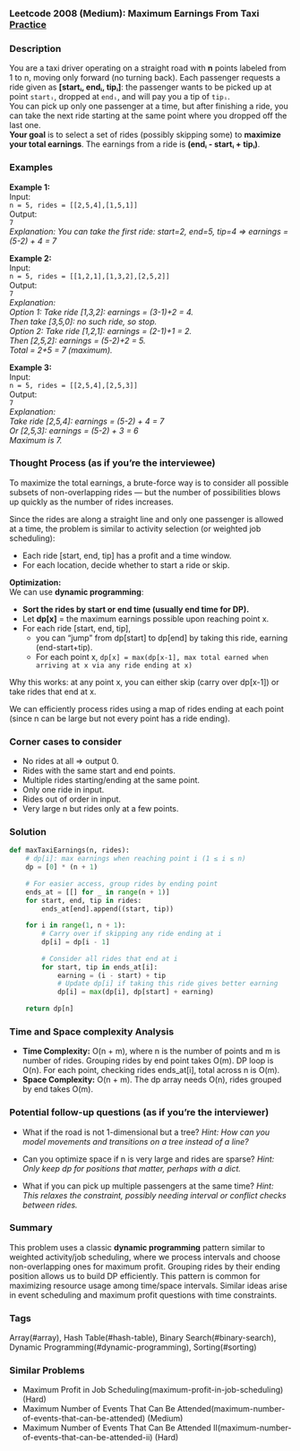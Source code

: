 ### Leetcode 2008 (Medium): Maximum Earnings From Taxi [Practice](https://leetcode.com/problems/maximum-earnings-from-taxi)

### Description  
You are a taxi driver operating on a straight road with **n** points labeled from 1 to n, moving only forward (no turning back). Each passenger requests a ride given as **[startᵢ, endᵢ, tipᵢ]**: the passenger wants to be picked up at point `startᵢ`, dropped at `endᵢ`, and will pay you a tip of `tipᵢ`.  
You can pick up only one passenger at a time, but after finishing a ride, you can take the next ride starting at the same point where you dropped off the last one.  
**Your goal** is to select a set of rides (possibly skipping some) to **maximize your total earnings**. The earnings from a ride is **(endᵢ - startᵢ + tipᵢ)**.  

### Examples  

**Example 1:**  
Input:  
`n = 5, rides = [[2,5,4],[1,5,1]]`  
Output:  
`7`  
*Explanation: You can take the first ride: start=2, end=5, tip=4 ⇒ earnings = (5-2) + 4 = 7*

**Example 2:**  
Input:  
`n = 5, rides = [[1,2,1],[1,3,2],[2,5,2]]`  
Output:  
`7`  
*Explanation:  
Option 1: Take ride [1,3,2]: earnings = (3-1)+2 = 4.  
Then take [3,5,0]: no such ride, so stop.  
Option 2: Take ride [1,2,1]: earnings = (2-1)+1 = 2.  
Then [2,5,2]: earnings = (5-2)+2 = 5.  
Total = 2+5 = 7 (maximum).*

**Example 3:**  
Input:  
`n = 5, rides = [[2,5,4],[2,5,3]]`  
Output:  
`7`  
*Explanation:  
Take ride [2,5,4]: earnings = (5-2) + 4 = 7  
Or [2,5,3]: earnings = (5-2) + 3 = 6  
Maximum is 7.*

### Thought Process (as if you’re the interviewee)  

To maximize the total earnings, a brute-force way is to consider all possible subsets of non-overlapping rides — but the number of possibilities blows up quickly as the number of rides increases.

Since the rides are along a straight line and only one passenger is allowed at a time, the problem is similar to activity selection (or weighted job scheduling):  
- Each ride [start, end, tip] has a profit and a time window.  
- For each location, decide whether to start a ride or skip.

**Optimization:**  
We can use **dynamic programming**:
- **Sort the rides by start or end time (usually end time for DP).**
- Let **dp[x]** = the maximum earnings possible upon reaching point x.
- For each ride [start, end, tip],  
  - you can “jump” from dp[start] to dp[end] by taking this ride, earning (end-start+tip).
  - For each point x, `dp[x] = max(dp[x-1], max total earned when arriving at x via any ride ending at x)`

Why this works: at any point x, you can either skip (carry over dp[x-1]) or take rides that end at x.

We can efficiently process rides using a map of rides ending at each point (since n can be large but not every point has a ride ending).

### Corner cases to consider  
- No rides at all ⇒ output 0.
- Rides with the same start and end points.
- Multiple rides starting/ending at the same point.
- Only one ride in input.
- Rides out of order in input.
- Very large n but rides only at a few points.

### Solution

```python
def maxTaxiEarnings(n, rides):
    # dp[i]: max earnings when reaching point i (1 ≤ i ≤ n)
    dp = [0] * (n + 1)
    
    # For easier access, group rides by ending point
    ends_at = [[] for _ in range(n + 1)]
    for start, end, tip in rides:
        ends_at[end].append((start, tip))
    
    for i in range(1, n + 1):
        # Carry over if skipping any ride ending at i
        dp[i] = dp[i - 1]
        
        # Consider all rides that end at i
        for start, tip in ends_at[i]:
            earning = (i - start) + tip
            # Update dp[i] if taking this ride gives better earning
            dp[i] = max(dp[i], dp[start] + earning)
    
    return dp[n]
```

### Time and Space complexity Analysis  

- **Time Complexity:** O(n + m), where n is the number of points and m is number of rides. Grouping rides by end point takes O(m). DP loop is O(n). For each point, checking rides ends_at[i], total across n is O(m).
- **Space Complexity:** O(n + m). The dp array needs O(n), rides grouped by end takes O(m).

### Potential follow-up questions (as if you’re the interviewer)  

- What if the road is not 1-dimensional but a tree?
  *Hint: How can you model movements and transitions on a tree instead of a line?*

- Can you optimize space if n is very large and rides are sparse?
  *Hint: Only keep dp for positions that matter, perhaps with a dict.*

- What if you can pick up multiple passengers at the same time?
  *Hint: This relaxes the constraint, possibly needing interval or conflict checks between rides.*

### Summary
This problem uses a classic **dynamic programming** pattern similar to weighted activity/job scheduling, where we process intervals and choose non-overlapping ones for maximum profit. Grouping rides by their ending position allows us to build DP efficiently. This pattern is common for maximizing resource usage among time/space intervals. Similar ideas arise in event scheduling and maximum profit questions with time constraints.

### Tags
Array(#array), Hash Table(#hash-table), Binary Search(#binary-search), Dynamic Programming(#dynamic-programming), Sorting(#sorting)

### Similar Problems
- Maximum Profit in Job Scheduling(maximum-profit-in-job-scheduling) (Hard)
- Maximum Number of Events That Can Be Attended(maximum-number-of-events-that-can-be-attended) (Medium)
- Maximum Number of Events That Can Be Attended II(maximum-number-of-events-that-can-be-attended-ii) (Hard)